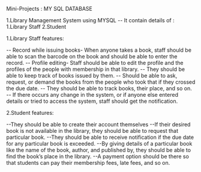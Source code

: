 Mini-Projects : MY SQL DATABASE

1.Library Management System using MYSQL
-- It contain details of :
			1.Library Staff
			2.Student
			
			
1.Library Staff features:

-- Record while issuing books- When anyone takes a book, staff should be able to scan the barcode on the book and should be able to enter the record.
-- Profile editing- Staff should be able to edit the profile and the profiles of the people with membership in that library.
-- They should be able to keep track of books issued by them.
-- Should be able to ask, request, or demand the books from the people who took that if they crossed the due date.
-- They should be able to track books, their place, and so on.
-- If there occurs any change in the system, or if anyone else entered details or tried to access the system, staff should get the notification.

2.Student features:

--They should be able to create their account themselves
--If their desired book is not available in the library, they should be able to request that particular book.
--They should be able to receive notification if the due date for any particular book is exceeded.
--By giving details of a particular book like the name of the book, author, and published by, they should be able to find the book’s place in the library.
--A payment option should be there so that students can pay their membership fees, late fees, and so on.
